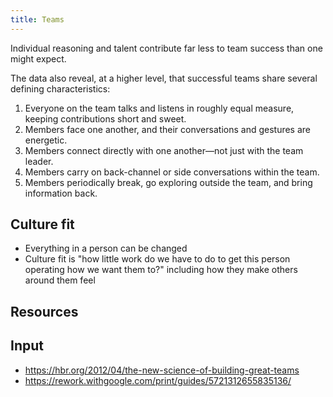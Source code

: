 ```yaml
---
title: Teams
---
```


Individual reasoning and talent contribute far less to team success than one might expect.

The data also reveal, at a higher level, that successful teams share several defining characteristics:
1. Everyone on the team talks and listens in roughly equal measure, keeping contributions short and sweet.
2. Members face one another, and their conversations and gestures are energetic.
3. Members connect directly with one another—not just with the team leader.
4. Members carry on back-channel or side conversations within the team.
5. Members periodically break, go exploring outside the team, and bring information back.

## Culture fit
- Everything in a person can be changed
- Culture fit is "how little work do we have to do to get this person operating how we want them to?" including how they make others around them feel

## Resources

## Input
- https://hbr.org/2012/04/the-new-science-of-building-great-teams
- https://rework.withgoogle.com/print/guides/5721312655835136/

